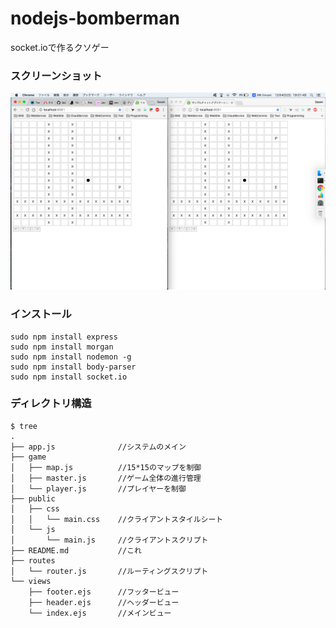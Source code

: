 # nodejs-bomberman
socket.ioで作るクソゲー

### スクリーンショット

![SS](https://raw.githubusercontent.com/Sa2Knight/screenshot/master/nodejs_tryal.png)

### インストール
```
sudo npm install express
sudo npm install morgan
sudo npm install nodemon -g
sudo npm install body-parser
sudo npm install socket.io
```

### ディレクトリ構造
```
$ tree
.
├── app.js              //システムのメイン
├── game
│   ├── map.js          //15*15のマップを制御
│   ├── master.js       //ゲーム全体の進行管理
│   └── player.js       //プレイヤーを制御
├── public
│   ├── css
│   │   └── main.css    //クライアントスタイルシート
│   └── js
│       └── main.js     //クライアントスクリプト
├── README.md           //これ
├── routes
│   └── router.js       //ルーティングスクリプト
└── views
    ├── footer.ejs      //フッタービュー
    ├── header.ejs      //ヘッダービュー
    └── index.ejs       //メインビュー
 ```
